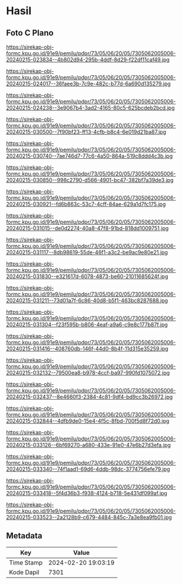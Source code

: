 # Hasil

## Foto C Plano

https://sirekap-obj-formc.kpu.go.id/91e9/pemilu/pdpr/73/05/06/20/05/7305062005006-20240215-023834--4b802d94-295b-4ddf-8d29-f22df11caf49.jpg

https://sirekap-obj-formc.kpu.go.id/91e9/pemilu/pdpr/73/05/06/20/05/7305062005006-20240215-024017--36faee3b-7c9e-482c-b77d-6a690d135279.jpg

https://sirekap-obj-formc.kpu.go.id/91e9/pemilu/pdpr/73/05/06/20/05/7305062005006-20240215-024238--3e9067b4-3ad2-4165-80c5-625bcdeb2bcd.jpg

https://sirekap-obj-formc.kpu.go.id/91e9/pemilu/pdpr/73/05/06/20/05/7305062005006-20240215-030500--7f90bf23-ff13-4cfb-b8c4-6e019d21ba87.jpg

https://sirekap-obj-formc.kpu.go.id/91e9/pemilu/pdpr/73/05/06/20/05/7305062005006-20240215-030740--7ae746d7-77c6-4a50-864a-519c8ddd4c3b.jpg

https://sirekap-obj-formc.kpu.go.id/91e9/pemilu/pdpr/73/05/06/20/05/7305062005006-20240215-030850--998c2790-d566-4901-bc47-382bf7a39de3.jpg

https://sirekap-obj-formc.kpu.go.id/91e9/pemilu/pdpr/73/05/06/20/05/7305062005006-20240215-030921--fd6b863c-53c7-4cff-84ae-629a1d7fc175.jpg

https://sirekap-obj-formc.kpu.go.id/91e9/pemilu/pdpr/73/05/06/20/05/7305062005006-20240215-031015--de0d2274-40a8-47f8-91bd-818dd1009751.jpg

https://sirekap-obj-formc.kpu.go.id/91e9/pemilu/pdpr/73/05/06/20/05/7305062005006-20240215-031117--8db98619-55de-46f1-a3c2-be9ac9e80e21.jpg

https://sirekap-obj-formc.kpu.go.id/91e9/pemilu/pdpr/73/05/06/20/05/7305062005006-20240215-031830--e321617d-6078-4873-be60-21011685624f.jpg

https://sirekap-obj-formc.kpu.go.id/91e9/pemilu/pdpr/73/05/06/20/05/7305062005006-20240215-031211--73d01a7f-6c86-40d8-b5f1-463bc8287688.jpg

https://sirekap-obj-formc.kpu.go.id/91e9/pemilu/pdpr/73/05/06/20/05/7305062005006-20240215-031304--f23f595b-b806-4eaf-a9a6-c9e8c177b87f.jpg

https://sirekap-obj-formc.kpu.go.id/91e9/pemilu/pdpr/73/05/06/20/05/7305062005006-20240215-031416--408760db-146f-44d0-8b4f-11d315e35259.jpg

https://sirekap-obj-formc.kpu.go.id/91e9/pemilu/pdpr/73/05/06/20/05/7305062005006-20240215-032132--79500ea8-b978-4ccf-ba97-990fd1075072.jpg

https://sirekap-obj-formc.kpu.go.id/91e9/pemilu/pdpr/73/05/06/20/05/7305062005006-20240215-032437--8e4660f3-2384-4c81-9df4-bd9cc3b26972.jpg

https://sirekap-obj-formc.kpu.go.id/91e9/pemilu/pdpr/73/05/06/20/05/7305062005006-20240215-032844--4dfb9de0-15e4-4f5c-8fbd-700f5d8f72d0.jpg

https://sirekap-obj-formc.kpu.go.id/91e9/pemilu/pdpr/73/05/06/20/05/7305062005006-20240215-033126--6bf69270-a680-433e-91e0-47e6b27d3efa.jpg

https://sirekap-obj-formc.kpu.go.id/91e9/pemilu/pdpr/73/05/06/20/05/7305062005006-20240215-033340--74f1aad1-69d6-4ddb-98dc-3774756efe79.jpg

https://sirekap-obj-formc.kpu.go.id/91e9/pemilu/pdpr/73/05/06/20/05/7305062005006-20240215-033418--5f4d36b3-f938-4124-b718-5e431df099af.jpg

https://sirekap-obj-formc.kpu.go.id/91e9/pemilu/pdpr/73/05/06/20/05/7305062005006-20240215-033523--2a2128b9-c679-4484-845c-7a3e8ea9fb01.jpg


## Metadata

| Key        | Value               |
| ---------- | ------------------- |
| Time Stamp | 2024-02-20 19:03:19 |
| Kode Dapil | 7301                |



